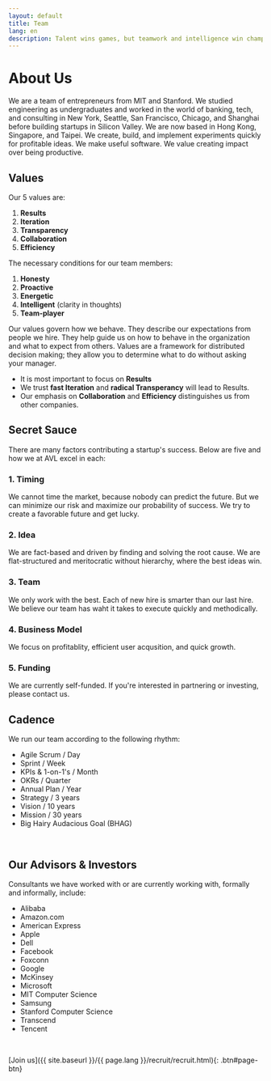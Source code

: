 ```yaml
---
layout: default
title: Team
lang: en
description: Talent wins games, but teamwork and intelligence win championships.
---
```




# About Us

We are a team of entrepreneurs from MIT and Stanford. We studied engineering as undergraduates and worked in the world of banking, tech, and consulting in New York, Seattle, San Francisco, Chicago, and Shanghai before building startups in Silicon Valley. We are now based in Hong Kong, Singapore, and Taipei. We create, build, and implement experiments quickly for profitable ideas. We make useful software. We value creating impact over being productive.

## Values

Our 5 values are:

1. **Results**
1. **Iteration**
1. **Transparency**
1. **Collaboration**
1. **Efficiency**

The necessary conditions for our team members:

1. **Honesty**
1. **Proactive**
1. **Energetic**
1. **Intelligent** (clarity in thoughts)
1. **Team-player**

Our values govern how we behave. They describe our expectations from people we hire. They help guide us on how to behave in the organization and what to expect from others. Values are a framework for distributed decision making; they allow you to determine what to do without asking your manager.

-   It is most important to focus on **Results**
-   We trust **fast Iteration** and **radical Transperancy** will lead to Results.
-   Our emphasis on **Collaboration** and **Efficiency** distinguishes us from other companies.

## Secret Sauce

There are many factors contributing a startup's success. Below are five and how we at AVL excel in each:

### 1. Timing

We cannot time the market, because nobody can predict the future. But we can minimize our risk and maximize our probability of success. We try to create a favorable future and get lucky.

### 2. Idea

We are fact-based and driven by finding and solving the root cause. We are flat-structured and meritocratic without hierarchy, where the best ideas win.

### 3. Team

We only work with the best. Each of new hire is smarter than our last hire. We believe our team has waht it takes to execute quickly and methodically.

### 4. Business Model

We focus on profitablity, efficient user acqusition, and quick growth.

### 5. Funding

We are currently self-funded. If you're interested in partnering or investing, please contact us.

## Cadence

We run our team according to the following rhythm:

-   Agile Scrum / Day
-   Sprint / Week
-   KPIs & 1-on-1's / Month
-   OKRs / Quarter
-   Annual Plan / Year
-   Strategy / 3 years
-   Vision / 10 years
-   Mission / 30 years
-   Big Hairy Audacious Goal (BHAG)
<!-- Our BHAG is to become the most popular X for Y in Z industry. For this to happen, we need to be best are making A much more B. -->

<br>

## Our Advisors & Investors

Consultants we have worked with or are currently working with, formally and informally, include:

-   Alibaba
-   Amazon.com
-   American Express
-   Apple
-   Dell
-   Facebook
-   Foxconn
-   Google
-   McKinsey
-   Microsoft
-   MIT Computer Science
-   Samsung
-   Stanford Computer Science
-   Transcend
-   Tencent

<br>

[Join us]({{ site.baseurl }}/{{ page.lang }}/recruit/recruit.html){: .btn#page-btn}